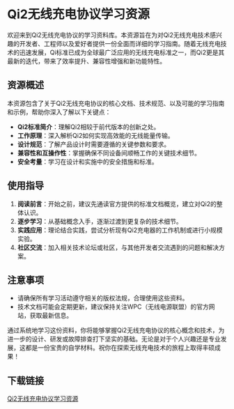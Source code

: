 # Qi2无线充电协议学习资源

欢迎来到Qi2无线充电协议的学习资料库。本资源旨在为对Qi2无线充电技术感兴趣的开发者、工程师以及爱好者提供一份全面而详细的学习指南。随着无线充电技术的迅速发展，Qi标准已成为全球最广泛应用的无线充电标准之一，而Qi2更是其最新的迭代，带来了效率提升、兼容性增强和新功能特性。

## 资源概述

本资源包含了关于Qi2无线充电协议的核心文档、技术规范、以及可能的学习指南和示例，帮助你深入了解以下关键点：

- **Qi2标准简介**：理解Qi2相较于前代版本的创新之处。
- **工作原理**：深入解析Qi2如何实现高效能的无线能量传输。
- **设计规范**：了解产品设计时需要遵循的关键参数和要求。
- **兼容性和互操作性**：掌握确保不同设备间顺畅工作的关键技术细节。
- **安全考量**：学习在设计和实施中的安全措施和标准。

## 使用指导

1. **阅读前言**：开始之前，建议先通读官方提供的标准文档概览，建立对Qi2的整体认识。
2. **逐步学习**：从基础概念入手，逐渐过渡到更复杂的技术细节。
3. **实践应用**：理论结合实践，尝试分析现有Qi2充电器的工作机制或进行小规模实验。
4. **社区交流**：加入相关技术论坛或社区，与其他开发者交流遇到的问题和解决方案。

## 注意事项

- 请确保所有学习活动遵守相关的版权法规，合理使用这些资料。
- 技术文档可能会定期更新，建议保持关注WPC（无线电源联盟）的官方网站，获取最新信息。
  
通过系统地学习这份资料，你将能够掌握Qi2无线充电协议的核心概念和技术，为进一步的设计、研发或故障排查打下坚实的基础。无论是对于个人兴趣还是专业发展，这都是一份宝贵的自学材料。祝你在探索无线充电技术的旅程上取得丰硕成果！

## 下载链接

[Qi2无线充电协议学习资源](https://pan.quark.cn/s/b52655bfd6d5)